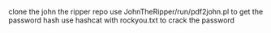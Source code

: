 clone the john the ripper repo
use JohnTheRipper/run/pdf2john.pl to get the password hash
use hashcat with rockyou.txt to crack the password
